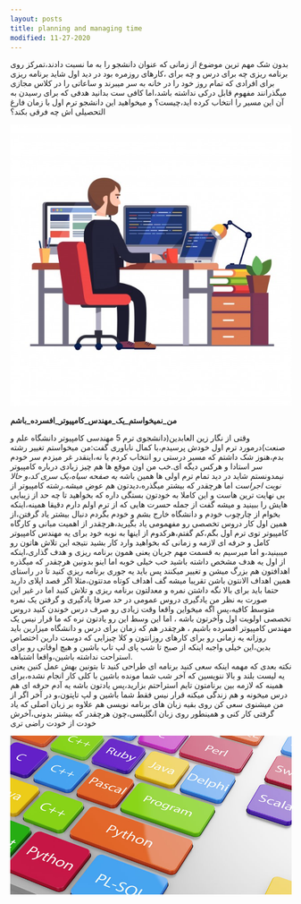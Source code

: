 ```yaml
---
layout: posts
title: planning and managing time
modified: 11-27-2020
---
```


 

 
 
 
 




بدون شک مهم ترین موضوع از زمانی که عنوان دانشجو را به ما نسبت دادند،تمرکز روی برنامه ریزی چه برای درس و چه برای ،کارهای روزمره بود
در دید اول شاید برنامه ریزی برای افرادی که تمام روز خود را در خانه به سر میبرند و ساعاتی را در کلاس مجازی میگذرانند مفهوم قابل درکی نداشته باشد،اما کافی ست بدانید هدفی که برای رسیدن به آن این مسیر  را انتخاب کرده اید،چیست؟ و میخواهید این دانشجو ترم اول با زمان فارغ التحصیلی اش چه فرقی بکند؟

 ![alt text](../assets/images/2-5.jpg "Picture")

 
**من_نمیخواستم_یک_مهندس_کامپیوتر_افسرده_باشم**

وقتی از نگار زین العابدین(دانشجوی ترم 5 مهندسی کامپیوتر دانشگاه علم و صنعت)درمورد ترم اول خودش پرسیدم،با کمال ناباوری گفت:من میخواستم تغییر رشته بدم،هنوز شک داشتم که مسیر درستی رو انتخاب کردم یا نه،اینقدر غر میزدم سر خودم سر استادا و هرکس دیگه ای.خب من اون موقع ها هم چیز زیادی درباره کامپیوتر نیمدونستم شاید در دید تمام ترم اولی ها همین باشه *یه صفحه سیاه،یک سری کد،و حالا نوبت اجراست* اما هرچقدر که بیشتر میگذره،دیدتون هم عوض میشه.رشته کامپیوتر از بی نهایت ترین هاست و این کاملا به خودتون بستگی داره که بخواهید تا چه حد از زیبایی هایش را ببینید و میشه گفت از جمله حسرت هایی که از ترم اولم دارم دقیقا همینه،اینکه بخوام از چارچوب خودم و دانشگاه خارج بشم و خودم بگردم دنبال بیشتر یاد گرفتن،از همین اول کار دروس تخصصی رو مفهمومی یاد بگیرید،هرچقدر از اهمیت مبانی و کارگاه کامپیوتر توی ترم اول بگم،کم گفتم،هرکدوم از اینها به نوبه خود برای یه مهندس کامپیوتر کامل و حرفه ای لازمه و زمانی که بخواهید وارد کار بشید نتیجه این تلاش هاتون رو میبینید،و اما میرسیم به قسمت مهم جریان یعنی همون برنامه ریزی و هدف گذاری،اینکه از اول یه هدف مشخص داشته باشید خب خیلی خوبه اما اینو بدونین هرچقدر که میگذره اهدافتون هم بزرگ میشن و تغییر میکنند پس باید یه جوری برنامه ریزی کنید تا در راستای همین اهداف الانتون باشن تقریبا میشه گف اهداف کوتاه مدتتون،مثلا اگر قصد اپلای دارید حتما باید برای بالا نگه داشتن نمره و معدلتون برنامه ریزی و تلاش کنید اما در غیر این صورت به نظر من یادگیری دروس عمومی در حد صرفا یادگیری و گرفتن یک نمره متوسط کافیه،پس اگه میخواین واقعا وقت زیادی رو صرف درس خوندن کنید دروس تخصصی اولویت اول وآخرتون باشه ، اما این وسط این رو یادتون نره که ما قرار نیس یک مهندس کامپیوتر افسرده باشیم ، هرچقدر هم که زمان برای درس و دانشگاه میزارین باید روزانه یه زمانی رو برای کارهای روزانتون و کلا چیزایی که دوست دارین اختصاص بدین،این خیلی واجبه اینکه از صبح تا شب پای لپ تاپ باشین و هیچ اوقاتی رو برای استراحت نداشته باشین،واقعا اشتباهه.\
نکته بعدی که مهمه اینکه سعی کنید برنامه ای طراحی کنید تا بتونین بهش عمل کنین یعنی یه لیست بلند و بالا ننویسین که آخر شب شما مونده باشین با کلی کار انجام نشده،برای همینه که لازمه بین برنامتون تایم استراحتم بزارید،پس یادتون باشه یه آدم حرفه ای هم درس میخونه و هم زندگی میکنه قرار نیس فقط شما باشین و لپ تاپتون،و در آخر اگر از من میشنوی سعی کن روی بقیه زبان های برنامه نویسی هم علاوه بر زبان اصلی که یاد گرفتی کار کنی و همینطور روی زبان انگلیسی،چون هرچقدر که بیشتر بدونی،آخرش خودت از خودت راضی تری


![alt text](../assets/images/28848-programming-org.jpg "Picture")